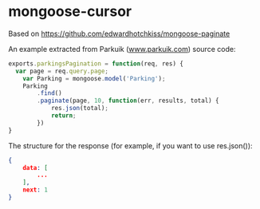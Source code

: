 mongoose-cursor
===============

Based on https://github.com/edwardhotchkiss/mongoose-paginate

An example extracted from Parkuik (www.parkuik.com) source code:

```javascript
exports.parkingsPagination = function(req, res) {
  var page = req.query.page;
	var Parking = mongoose.model('Parking');
	Parking
		.find()
		.paginate(page, 10, function(err, results, total) {
			res.json(total);
			return;
		})
}
```

The structure for the response (for example, if you want to use res.json()):

```json
{
	data: [
		...
	],
	next: 1
}
